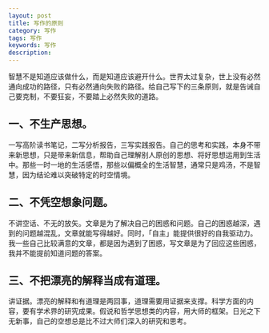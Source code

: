 ```yaml
---
layout: post
title: 写作的原则
category: 写作
tags: 写作
keywords: 写作
description: 
---
```


智慧不是知道应该做什么，而是知道应该避开什么。世界太过复杂，世上没有必然通向成功的路径，只有必然通向失败的路径。给自己写下的三条原则，就是告诫自己要克制，不要狂妄，不要踏上必然失败的道路。

## 一、不生产思想。

一写高阶读书笔记，二写分析报告，三写实践报告。自己的思考和实践，本身不带来新思想，只是带来新信息，帮助自己理解别人原创的思想、将好思想运用到生活中。那些一时一地的生活感悟，那些以偏概全的生活智慧，通常只是鸡汤，不是智慧，因为结论难以突破特定的时空情境。

## 二、不凭空想象问题。

不讲空话、不无的放矢。文章是为了解决自己的困惑和问题。自己的困惑越深，遇到的问题越混乱，文章就能写得越好。同时，「自主」能提供很好的自我驱动力。我一些自己比较满意的文章，都是因为遇到了困惑，写文章是为了回应这些困惑，我并不能提前知道问题的答案。

## 三、不把漂亮的解释当成有道理。

讲证据。漂亮的解释和有道理是两回事，道理需要用证据来支撑。科学方面的内容，要有学术界的研究成果。假说和哲学思想类的内容，用大师的框架。日光之下无新事，自己的空想总是比不过大师们深入的研究和思考。